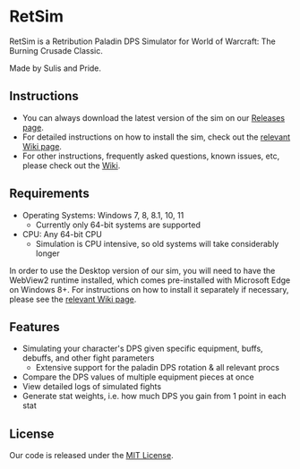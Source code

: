 # RetSim
RetSim is a Retribution Paladin DPS Simulator for World of Warcraft: The Burning Crusade Classic.

Made by Sulis and Pride.

## Instructions
* You can always download the latest version of the sim on our [Releases page](https://github.com/TheSorm/RetSim/releases/tag/release).
* For detailed instructions on how to install the sim, check out the [relevant Wiki page](https://github.com/TheSorm/RetSim/wiki/1.-Installing-the-Sim).
* For other instructions, frequently asked questions, known issues, etc, please check out the [Wiki](https://github.com/TheSorm/RetSim/wiki).

## Requirements
* Operating Systems: Windows 7, 8, 8.1, 10, 11
  * Currently only 64-bit systems are supported
* CPU: Any 64-bit CPU
  * Simulation is CPU intensive, so old systems will take considerably longer

In order to use the Desktop version of our sim, you will need to have the WebView2 runtime installed, which comes pre-installed with Microsoft Edge on Windows 8+. For instructions on how to install it separately if necessary, please see the [relevant Wiki page](https://github.com/TheSorm/RetSim/wiki/2.-Help!-I-can't-start-the-sim!).

## Features
* Simulating your character's DPS given specific equipment, buffs, debuffs, and other fight parameters
  * Extensive support for the paladin DPS rotation & all relevant procs
* Compare the DPS values of multiple equipment pieces at once
* View detailed logs of simulated fights
* Generate stat weights, i.e. how much DPS you gain from 1 point in each stat

## License
Our code is released under the [MIT License](https://github.com/TheSorm/RetSim/blob/main/LICENSE).
